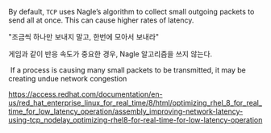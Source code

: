 
By default, `TCP` uses Nagle’s algorithm to collect small outgoing packets to send all at once. This can cause higher rates of latency.

"조금씩 하나만 보내지 말고, 한번에 모아서 보내라"

게임과 같이 반응 속도가 중요한 경우, Nagle 알고리즘을 쓰지 않는다.

 If a process is causing many small packets to be transmitted, it may be creating undue network congestion

https://access.redhat.com/documentation/en-us/red_hat_enterprise_linux_for_real_time/8/html/optimizing_rhel_8_for_real_time_for_low_latency_operation/assembly_improving-network-latency-using-tcp_nodelay_optimizing-rhel8-for-real-time-for-low-latency-operation